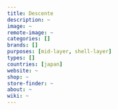 ```yaml
---
title: Descente
description: ~
image: ~
remote-image: ~
categories: []
brands: []
purposes: [mid-layer, shell-layer]
types: []
countries: [japan]
website: ~
shop: ~
store-finder: ~
about: ~
wiki: ~
---
```

